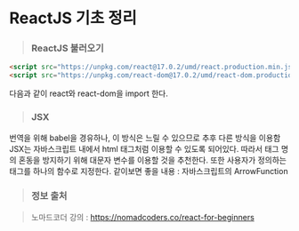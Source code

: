 # ReactJS 기초 정리

> ### ReactJS 불러오기

```html
<script src="https://unpkg.com/react@17.0.2/umd/react.production.min.js"></script>
<script src="https://unpkg.com/react-dom@17.0.2/umd/react-dom.production.min.js"></script>
```

다음과 같이 react와 react-dom을 import 한다.

> ### JSX

번역을 위해 babel을 경유하나, 이 방식은 느릴 수 있으므로 추후 다른 방식을 이용함
JSX는 자바스크립트 내에서 html 태그처럼 이용할 수 있도록 되어있다. 따라서 태그 명의 혼동을 방지하기 위해 대문자 변수를 이용할 것을 추천한다. 또한 사용자가 정의하는 태그를 하나의 함수로 지정한다.
같이보면 좋을 내용 : 자바스크립트의 ArrowFunction

> ### 정보 출처

> 노마드코더 강의 : https://nomadcoders.co/react-for-beginners
